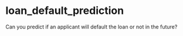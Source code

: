 # loan_default_prediction
 Can you predict if an applicant will default the loan or not in the future?

